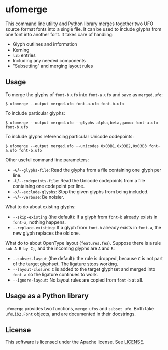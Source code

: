 # ufomerge

This command line utility and Python library merges together two UFO source format fonts into a single file. It can be used to include glyphs from one font into another font. It takes care of handling:

* Glyph outlines and information
* Kerning
* `lib` entries
* Including any needed components
* "Subsetting" and merging layout rules

## Usage

To merge the glyphs of `font-b.ufo` into `font-a.ufo` and save as `merged.ufo`:

```
$ ufomerge --output merged.ufo font-a.ufo font-b.ufo
```

To include particular glyphs:

```
$ ufomerge --output merged.ufo --glyphs alpha,beta,gamma font-a.ufo font-b.ufo
```

To include glyphs referencing particular Unicode codepoints:

```
$ ufomerge --output merged.ufo --unicodes 0x03B1,0x03B2,0x03B3 font-a.ufo font-b.ufo
```

Other useful command line parameters:

* `-G`/`--glyphs-file`: Read the glyphs from a file containing one glyph per line.
* `-U`/`--codepoints-file`: Read the Unicode codepoints from a file containing one codepoint per line.
* `-x`/`--exclude-glyphs`: Stop the given glyphs from being included.
* `-v`/`--verbose`: Be noisier.

What to do about existing glyphs:

* `--skip-existing` (the default): If a glyph from `font-b` already exists in `font-a`, nothing happens.
* `--replace-existing`: If a glyph from `font-b` already exists in `font-a`, the new glyph replaces the old one.

What do to about OpenType layout (`features.fea`). Suppose there is a rule `sub A B by C;`, and the incoming glyphs are `A` and `B`:

* `--subset-layout` (the default): the rule is dropped, because `C` is not part of the target glyphset. The ligature stops working.
* `--layout-closure`: `C` is added to the target glyphset and merged into `font-a` so the ligature continues to work.
* `--ignore-layout`: No layout rules are copied from `font-b` at all.

## Usage as a Python library

`ufomerge` provides two functions, `merge_ufos` and `subset_ufo`. Both take `ufoLib2.Font` objects, and are documented in their docstrings.

## License

This software is licensed under the Apache license. See [LICENSE](LICENSE).
